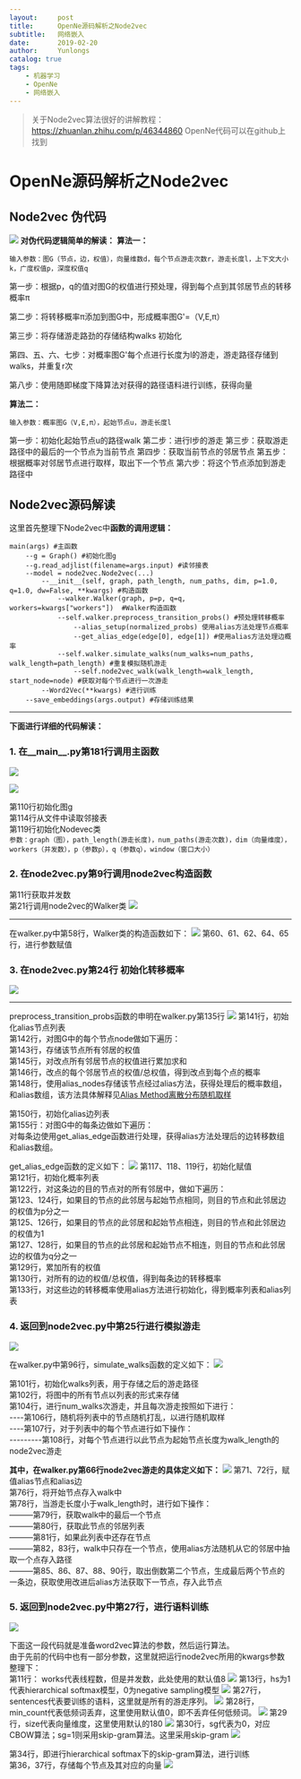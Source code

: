 ```yaml
---
layout:     post
title:      OpenNe源码解析之Node2vec
subtitle:   网络嵌入
date:       2019-02-20
author:     Yunlongs
catalog: true
tags:
    - 机器学习
    - OpenNe
    - 网络嵌入
---
```


>关于Node2vec算法很好的讲解教程：https://zhuanlan.zhihu.com/p/46344860
OpenNe代码可以在github上找到

# OpenNe源码解析之Node2vec

## Node2vec 伪代码
![](https://yunlongs-1253041399.cos.ap-chengdu.myqcloud.com/image/OpenNe/Node2vec/1.jpg)
**对伪代码逻辑简单的解读：**
**算法一：**

`输入参数：图G（节点，边，权值），向量维数d，每个节点游走次数r，游走长度l，上下文大小k，广度权值p，深度权值q`

第一步：根据p，q的值对图G的权值进行预处理，得到每个点到其邻居节点的转移概率π

第二步：将转移概率π添加到图G中，形成概率图G'=（V,E,π）

第三步：将存储游走路劲的存储结构walks 初始化

第四、五、六、七步：对概率图G'每个点进行长度为l的游走，游走路径存储到walks，并重复r次

第八步：使用随即梯度下降算法对获得的路径语料进行训练，获得向量

**算法二：**

`输入参数：概率图G（V,E,π），起始节点u，游走长度l`

第一步：初始化起始节点u的路径walk
第二步：进行l步的游走
第三步：获取游走路径中的最后的一个节点为当前节点
第四步：获取当前节点的邻居节点
第五步：根据概率对邻居节点进行取样，取出下一个节点
第六步：将这个节点添加到游走路径中

## Node2vec源码解读
这里首先整理下Node2vec中**函数的调用逻辑：**
```
main(args) #主函数
    --g = Graph() #初始化图g
    --g.read_adjlist(filename=args.input) #读邻接表
    --model = node2vec.Node2vec(...) 
        --__init__(self, graph, path_length, num_paths, dim, p=1.0, q=1.0, dw=False, **kwargs) #构造函数
            --walker.Walker(graph, p=p, q=q, workers=kwargs["workers"])  #Walker构造函数
            --self.walker.preprocess_transition_probs() #预处理转移概率
                --alias_setup(normalized_probs) 使用alias方法处理节点概率
                --get_alias_edge(edge[0], edge[1]) #使用alias方法处理边概率
            --self.walker.simulate_walks(num_walks=num_paths, walk_length=path_length) #重复模拟随机游走
                --self.node2vec_walk(walk_length=walk_length, start_node=node) #获取对每个节点进行一次游走
        --Word2Vec(**kwargs) #进行训练
    --save_embeddings(args.output) #存储训练结果
```

-----


**下面进行详细的代码解读：**

### 1. 在__main__.py第181行调用主函数
![](https://yunlongs-1253041399.cos.ap-chengdu.myqcloud.com/image/OpenNe/Node2vec/2.jpg)

![](https://yunlongs-1253041399.cos.ap-chengdu.myqcloud.com/image/OpenNe/Node2vec/3.jpg)

第110行初始化图g</br>
第114行从文件中读取邻接表</br>
第119行初始化Nodevec类</br>
`参数：graph（图），path_length(游走长度)，num_paths(游走次数)，dim（向量维度），workers（并发数），p（参数p），q（参数q），window（窗口大小）`

### 2. 在node2vec.py第9行调用node2vec构造函数
第11行获取并发数</br>
第21行调用node2vec的Walker类
![](https://yunlongs-1253041399.cos.ap-chengdu.myqcloud.com/image/OpenNe/Node2vec/4.jpg)

---
在walker.py中第58行，Walker类的构造函数如下：
![](https://yunlongs-1253041399.cos.ap-chengdu.myqcloud.com/image/OpenNe/Node2vec/5.jpg)
第60、61、62、64、65行，进行参数赋值


### 3. 在node2vec.py第24行 初始化转移概率
![](https://yunlongs-1253041399.cos.ap-chengdu.myqcloud.com/image/OpenNe/Node2vec/6.jpg)

----

preprocess_transition_probs函数的申明在walker.py第135行
![](https://yunlongs-1253041399.cos.ap-chengdu.myqcloud.com/image/OpenNe/Node2vec/7.jpg)
第141行，初始化alias节点列表</br>
第142行，对图G中的每个节点node做如下遍历：</br>
第143行，存储该节点所有邻居的权值</br>
第145行，对改点所有邻居节点的权值进行累加求和</br>
第146行，改点的每个邻居节点的权值/总权值，得到改点到每个点的概率</br>
第148行，使用alias_nodes存储该节点经过alias方法，获得处理后的概率数组，和alias数组，该方法具体解释见[Alias Method离散分布随机取样](http://shomy.top/2017/05/09/alias-method-sampling/)

第150行，初始化alias边列表</br>
第155行：对图G中的每条边做如下遍历：</br>
对每条边使用get_alias_edge函数进行处理，获得alias方法处理后的边转移数组和alias数组。

get_alias_edge函数的定义如下：
![](https://yunlongs-1253041399.cos.ap-chengdu.myqcloud.com/image/OpenNe/Node2vec/8.jpg)
第117、118、119行，初始化赋值</br>
第121行，初始化概率列表</br>
第122行，对这条边的目的节点对的所有邻居中，做如下遍历：</br>
第123、124行，如果目的节点的此邻居与起始节点相同，则目的节点和此邻居边的权值为p分之一</br>
第125、126行，如果目的节点的此邻居和起始节点相连，则目的节点和此邻居边的权值为1</br>
第127、128行，如果目的节点的此邻居和起始节点不相连，则目的节点和此邻居边的权值为q分之一</br>
第129行，累加所有的权值</br>
第130行，对所有的边的权值/总权值，得到每条边的转移概率</br>
第133行，对这些边的转移概率使用alias方法进行初始化，得到概率列表和alias列表


### 4. 返回到node2vec.py中第25行进行模拟游走
![](https://yunlongs-1253041399.cos.ap-chengdu.myqcloud.com/image/OpenNe/Node2vec/9.jpg)

在walker.py中第96行，simulate_walks函数的定义如下：
![](https://yunlongs-1253041399.cos.ap-chengdu.myqcloud.com/image/OpenNe/Node2vec/10.jpg)

第101行，初始化walks列表，用于存储之后的游走路径</br>
第102行，将图中的所有节点以列表的形式来存储</br>
第104行，进行num_walks次游走，并且每次游走按照如下进行：</br>
----第106行，随机将列表中的节点随机打乱，以进行随机取样</br>
----第107行，对于列表中的每个节点进行如下操作：</br>
---------第108行，对每个节点进行以此节点为起始节点长度为walk_length的node2vec游走

**其中，在walker.py第66行node2vec游走的具体定义如下：**
![](https://yunlongs-1253041399.cos.ap-chengdu.myqcloud.com/image/OpenNe/Node2vec/11.jpg)
第71、72行，赋值alias节点和alias边</br>
第76行，将开始节点存入walk中</br>
第78行，当游走长度小于walk_length时，进行如下操作：</br>
———第79行，获取walk中的最后一个节点</br>
———第80行，获取此节点的邻居列表</br>
———第81行，如果此列表中还存在节点</br>
———第82，83行，walk中只存在一个节点，使用alias方法随机从它的邻居中抽取一个点存入路径</br>
———第85、86、87、88、90行，取出倒数第二个节点，生成最后两个节点的一条边，获取使用改进后alias方法获取下一节点，存入此节点

### 5. 返回到node2vec.py中第27行，进行语料训练
![](https://yunlongs-1253041399.cos.ap-chengdu.myqcloud.com/image/OpenNe/Node2vec/12.jpg)

下面这一段代码就是准备word2vec算法的参数，然后运行算法。</br>
由于先前的代码中也有一部分参数，这里就把运行node2vec所用的kwargs参数整理下：</br>
第11行： works代表线程数，但是并发数，此处使用的默认值8
![](https://yunlongs-1253041399.cos.ap-chengdu.myqcloud.com/image/OpenNe/TIM%E6%88%AA%E5%9B%BE20190131132533.jpg)
第13行，hs为1代表hierarchical softmax模型，0为negative sampling模型
![](https://yunlongs-1253041399.cos.ap-chengdu.myqcloud.com/image/OpenNe/%E5%9B%BE%E7%89%8714.jpg)
第27行，sentences代表要训练的语料，这里就是所有的游走序列。
![](https://yunlongs-1253041399.cos.ap-chengdu.myqcloud.com/image/OpenNe/%E5%9B%BE%E7%89%8715.jpg)
第28行，min_count代表低频词丢弃，这里使用默认值0，即不丢弃任何低频词。
![](https://yunlongs-1253041399.cos.ap-chengdu.myqcloud.com/image/OpenNe/%E5%9B%BE%E7%89%8716.jpg)
第29行，size代表向量维度，这里使用默认的180
![](https://yunlongs-1253041399.cos.ap-chengdu.myqcloud.com/image/OpenNe/%E5%9B%BE%E7%89%8717.jpg)
第30行，sg代表为0，对应CBOW算法；sg=1则采用skip-gram算法。这里采用skip-gram
![](https://yunlongs-1253041399.cos.ap-chengdu.myqcloud.com/image/OpenNe/%E5%9B%BE%E7%89%8718.jpg)

第34行，即进行hierarchical softmax下的skip-gram算法，进行训练</br>
第36，37行，存储每个节点及其对应的向量
![](https://yunlongs-1253041399.cos.ap-chengdu.myqcloud.com/image/OpenNe/%E5%9B%BE%E7%89%8719.jpg)